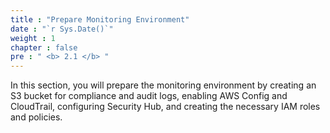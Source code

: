 ```yaml
---
title : "Prepare Monitoring Environment"
date : "`r Sys.Date()`"
weight : 1
chapter : false
pre : " <b> 2.1 </b> "
---
```


In this section, you will prepare the monitoring environment by creating an S3 bucket for compliance and audit logs, enabling AWS Config and CloudTrail, configuring Security Hub, and creating the necessary IAM roles and policies.
